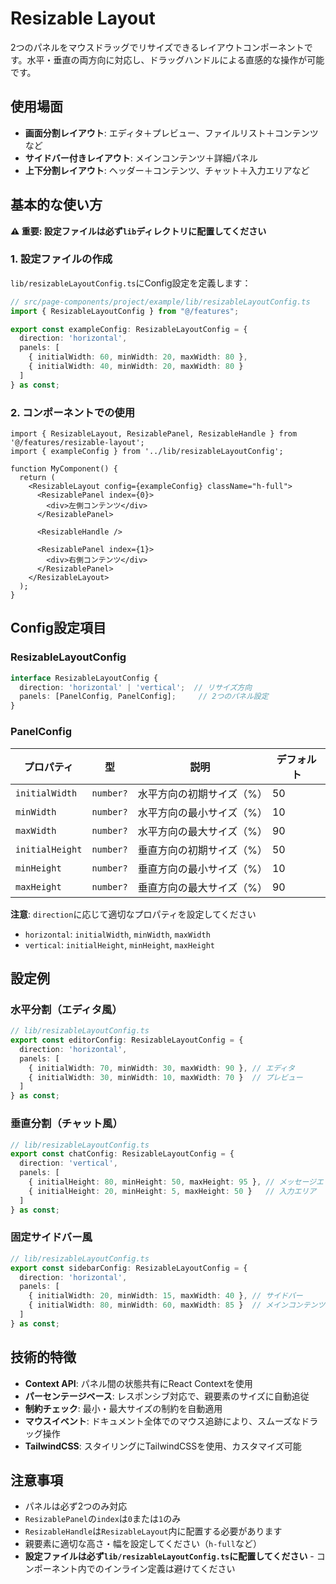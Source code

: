 # Resizable Layout

2つのパネルをマウスドラッグでリサイズできるレイアウトコンポーネントです。水平・垂直の両方向に対応し、ドラッグハンドルによる直感的な操作が可能です。

## 使用場面

- **画面分割レイアウト**: エディタ＋プレビュー、ファイルリスト＋コンテンツなど
- **サイドバー付きレイアウト**: メインコンテンツ＋詳細パネル
- **上下分割レイアウト**: ヘッダー＋コンテンツ、チャット＋入力エリアなど

## 基本的な使い方

**⚠️ 重要: 設定ファイルは必ず`lib`ディレクトリに配置してください**

### 1. 設定ファイルの作成

`lib/resizableLayoutConfig.ts`にConfig設定を定義します：

```typescript
// src/page-components/project/example/lib/resizableLayoutConfig.ts
import { ResizableLayoutConfig } from "@/features";

export const exampleConfig: ResizableLayoutConfig = {
  direction: 'horizontal',
  panels: [
    { initialWidth: 60, minWidth: 20, maxWidth: 80 },
    { initialWidth: 40, minWidth: 20, maxWidth: 80 }
  ]
} as const;
```

### 2. コンポーネントでの使用

```tsx
import { ResizableLayout, ResizablePanel, ResizableHandle } from '@/features/resizable-layout';
import { exampleConfig } from '../lib/resizableLayoutConfig';

function MyComponent() {
  return (
    <ResizableLayout config={exampleConfig} className="h-full">
      <ResizablePanel index={0}>
        <div>左側コンテンツ</div>
      </ResizablePanel>
      
      <ResizableHandle />
      
      <ResizablePanel index={1}>
        <div>右側コンテンツ</div>
      </ResizablePanel>
    </ResizableLayout>
  );
}
```

## Config設定項目

### ResizableLayoutConfig

```typescript
interface ResizableLayoutConfig {
  direction: 'horizontal' | 'vertical';  // リサイズ方向
  panels: [PanelConfig, PanelConfig];     // 2つのパネル設定
}
```

### PanelConfig

| プロパティ | 型 | 説明 | デフォルト |
|-----------|---|------|----------|
| `initialWidth` | `number?` | 水平方向の初期サイズ（%） | 50 |
| `minWidth` | `number?` | 水平方向の最小サイズ（%） | 10 |
| `maxWidth` | `number?` | 水平方向の最大サイズ（%） | 90 |
| `initialHeight` | `number?` | 垂直方向の初期サイズ（%） | 50 |
| `minHeight` | `number?` | 垂直方向の最小サイズ（%） | 10 |
| `maxHeight` | `number?` | 垂直方向の最大サイズ（%） | 90 |

**注意**: `direction`に応じて適切なプロパティを設定してください
- `horizontal`: `initialWidth`, `minWidth`, `maxWidth`
- `vertical`: `initialHeight`, `minHeight`, `maxHeight`

## 設定例

### 水平分割（エディタ風）

```typescript
// lib/resizableLayoutConfig.ts
export const editorConfig: ResizableLayoutConfig = {
  direction: 'horizontal',
  panels: [
    { initialWidth: 70, minWidth: 30, maxWidth: 90 }, // エディタ
    { initialWidth: 30, minWidth: 10, maxWidth: 70 }  // プレビュー
  ]
} as const;
```

### 垂直分割（チャット風）

```typescript
// lib/resizableLayoutConfig.ts
export const chatConfig: ResizableLayoutConfig = {
  direction: 'vertical',
  panels: [
    { initialHeight: 80, minHeight: 50, maxHeight: 95 }, // メッセージエリア
    { initialHeight: 20, minHeight: 5, maxHeight: 50 }   // 入力エリア
  ]
} as const;
```

### 固定サイドバー風

```typescript
// lib/resizableLayoutConfig.ts
export const sidebarConfig: ResizableLayoutConfig = {
  direction: 'horizontal',
  panels: [
    { initialWidth: 20, minWidth: 15, maxWidth: 40 }, // サイドバー
    { initialWidth: 80, minWidth: 60, maxWidth: 85 }  // メインコンテンツ
  ]
} as const;
```

## 技術的特徴

- **Context API**: パネル間の状態共有にReact Contextを使用
- **パーセンテージベース**: レスポンシブ対応で、親要素のサイズに自動追従
- **制約チェック**: 最小・最大サイズの制約を自動適用
- **マウスイベント**: ドキュメント全体でのマウス追跡により、スムーズなドラッグ操作
- **TailwindCSS**: スタイリングにTailwindCSSを使用、カスタマイズ可能

## 注意事項

- パネルは必ず2つのみ対応
- `ResizablePanel`の`index`は`0`または`1`のみ
- `ResizableHandle`は`ResizableLayout`内に配置する必要があります
- 親要素に適切な高さ・幅を設定してください（`h-full`など）
- **設定ファイルは必ず`lib/resizableLayoutConfig.ts`に配置してください** - コンポーネント内でのインライン定義は避けてください